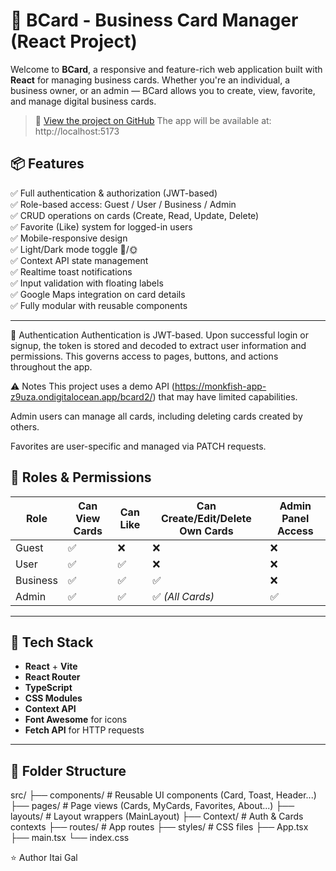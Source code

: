 # 💼 BCard - Business Card Manager (React Project)

Welcome to **BCard**, a responsive and feature-rich web application built with **React** for managing business cards. Whether you're an individual, a business owner, or an admin — BCard allows you to create, view, favorite, and manage digital business cards.

> 🚀 [View the project on GitHub](https://github.com/itai-gal/React-project.git)
The app will be available at: http://localhost:5173
## 📦 Features

✅ Full authentication & authorization (JWT-based)\
✅ Role-based access: Guest / User / Business / Admin\
✅ CRUD operations on cards (Create, Read, Update, Delete)\
✅ Favorite (Like) system for logged-in users\
✅ Mobile-responsive design\
✅ Light/Dark mode toggle 🌙/🌞\
✅ Context API state management\
✅ Realtime toast notifications\
✅ Input validation with floating labels\
✅ Google Maps integration on card details\
✅ Fully modular with reusable components

---

🔐 Authentication
Authentication is JWT-based. Upon successful login or signup, the token is stored and decoded to extract user information and permissions. This governs access to pages, buttons, and actions throughout the app.

⚠️ Notes
This project uses a demo API (https://monkfish-app-z9uza.ondigitalocean.app/bcard2/) that may have limited capabilities.

Admin users can manage all cards, including deleting cards created by others.

Favorites are user-specific and managed via PATCH requests.

## 🧪 Roles & Permissions

| Role        | Can View Cards | Can Like | Can Create/Edit/Delete Own Cards | Admin Panel Access |
|-------------|----------------|----------|----------------------------------|---------------------|
| Guest       | ✅             | ❌       | ❌                               | ❌                  |
| User        | ✅             | ✅       | ❌                               | ❌                  |
| Business    | ✅             | ✅       | ✅                               | ❌                  |
| Admin       | ✅             | ✅       | ✅ *(All Cards)*                 | ✅                  |

---

## 🧰 Tech Stack

- **React** + **Vite**
- **React Router**
- **TypeScript**
- **CSS Modules**
- **Context API**
- **Font Awesome** for icons
- **Fetch API** for HTTP requests

---

## 📁 Folder Structure

src/
├── components/ # Reusable UI components (Card, Toast, Header...)
├── pages/ # Page views (Cards, MyCards, Favorites, About...)
├── layouts/ # Layout wrappers (MainLayout)
├── Context/ # Auth & Cards contexts
├── routes/ # App routes
├── styles/ # CSS files
├── App.tsx
├── main.tsx
└── index.css


⭐️ Author
Itai Gal
